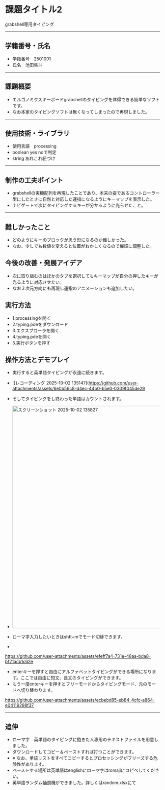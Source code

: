 # 課題タイトル2
grabshell専用タイピング

---
## 学籍番号・氏名
- 学籍番号　2501001
- 氏名　池田隼斗

--- 
## 課題概要
- エルゴノミクスキーボードgrabshellのタイピングを体得できる簡単なソフトです。
- なお本家のタイピングソフトは無くなってしまったので再現しました。

---
## 使用技術・ライブラリ
- 使用言語　processing
- boolean yes noで判定
- string あれこれ紐づけ

---
## 制作の工夫ポイント
- grabshellの実機配列を再現したことであり、本来の姿であるコントローラー型にしたときに自然と対応した運指になるようにキーマップを表示した。
- ナビゲートで次にタイピングするキーが分かるように光らせたこと。

---
## 難しかったこと
- どのようにキーのブロックが思う形になるのか難しかった。
- なお、少しでも数値を変えると位置がおかしくなるので繊細に調整した。

## 今後の改善・発展アイデア
- 次に取り組むのはほかのタブを選択してもキーマップが自分の押したキーが光るように対応させたい。
- なお３次元方向にも再現し運指のアニメーションも追加したい。

## 実行方法
- 1.processingを開く
- 2.typing.pdeをダウンロード
- 3.エクスプローラを開く
- 4.typing.pdeを開く
- 5.実行ボタンを押す

## 操作方法とデモプレイ
- 実行すると英単語タイピングが永遠に続きます。
- ![レコーディング 2025-10-02 135147](https://github.com/user-attachments/assets/6e0b56c8-d4ec-44b0-b5e0-0309f045de29

- そしてタイピングをし終わった単語はカウントされます。
- <img width="994" height="721" alt="スクリーンショット 2025-10-02 135827" src="https://github.com/user-attachments/assets/db9132ed-8f68-4012-822c-7105e6a4a637" />

- ローマ字入力したいときはshft+mでモード切替できます。
- 

https://github.com/user-attachments/assets/efeff7a4-731e-48aa-bda8-bf21acb1c62e


- enterキーを押すと自由にアルファベットタイピングができる場所になります。ここでは自由に短文、長文のタイピングができます。
- もう一度enterキーを押すとフリーモードからタイピングモード、元のモードへ切り替わります。


https://github.com/user-attachments/assets/ecbebd85-eb84-4cfc-a864-e04119298f37

---
## 追伸
- ローマ字　英単語のタイピングに飽きた人専用のテキストファイルを用意しました。
- ダウンロードしてコピー＆ペーストすれば打つことができます。
- ※ なお、単語リストをすべてコピーするとプロセッシングがフリーズする危険性があります。
- ペーストする場所は英単語はenglishにローマ字はromajiにコピペしてください。
- 英単語ランダム抽選機ができました。詳しくはrandom.xlsxにて
